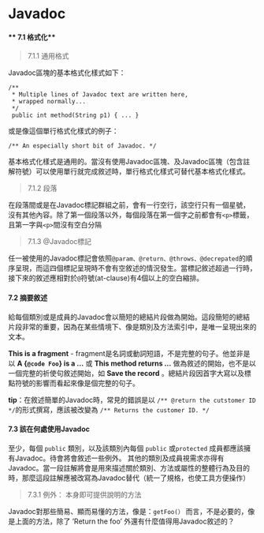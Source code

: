 # Javadoc




#### ** 7.1 格式化**

>7.1.1 通用格式

Javadoc區塊的基本格式化樣式如下：

    /** 
     * Multiple lines of Javadoc text are written here,
     * wrapped normally... 
     */
     public int method(String p1) { ... }

或是像這個單行格式化樣式的例子：

    /** An especially short bit of Javadoc. */
    
基本格式化樣式是通用的。當沒有使用Javadoc區塊、及Javadoc區塊（包含註解符號）可以使用單行就完成敘述時，單行格式化樣式可替代基本格式化樣式。  

>7.1.2 段落

在段落間或是在Javadoc標記群組之前，會有一行空行，該空行只有一個星號，沒有其他內容。除了第一個段落以外，每個段落在第一個字之前都會有```<p>```標籤，且第一字與```<p>```間沒有空白分隔

>7.1.3 @Javadoc標記

任一被使用的Javadoc標記會依照```@param、@return、@throws、@decrepated```的順序呈現，而這四個標記呈現時不會有空敘述的情況發生。當標記敘述超過一行時，接下來的敘述應相對於```@```符號(at-clause)有4個以上的空白縮排。


#### **7.2 摘要敘述**

給每個類別或是成員的Javadoc會以簡短的總結片段做為開始。這段簡短的總結片段非常的重要，因為在某些情境下、像是類別及方法索引中，是唯一呈現出來的文本。

**This is a fragment** -    fragment是名詞或動詞短語，不是完整的句子。他並非是以
 **A {```@code Foo```} is a …** 或 **This method returns …** 做為敘述的開始，也不是以一個完整的祈使句敘述開始，如 **Save the record** 。總結片段因首字大寫以及標點符號的影響而看起來像是個完整的句子。
 
 **tip**：在敘述簡單的Javadoc時，常見的錯誤是以 ```/** @return the cutstomer ID */```的形式撰寫，應該被改變為 ```/** Returns the customer ID. */```
 
 #### **7.3 該在何處使用Javadoc**
 
 至少，每個 ```public``` 類別，以及該類別內每個 ```public``` 或```protected``` 成員都應該擁有Javadoc。待會將會敘述一些例外。
其他的類別及成員視需求亦得有Javadoc。當一段註解將會是用來描述關於類別、方法或屬性的整體行為及目的時，那麼這段註解應被改寫為Javadoc替代（統一了規格，也使工具方便操作）

>7.3.1 例外： 本身即可提供說明的方法

Javadoc對那些簡易、顯而易懂的方法，像是：```getFoo(）``` 而言，不是必要的，像是上面的方法，除了 ’Return the foo’ 外還有什麼值得用Javadoc敘述的？